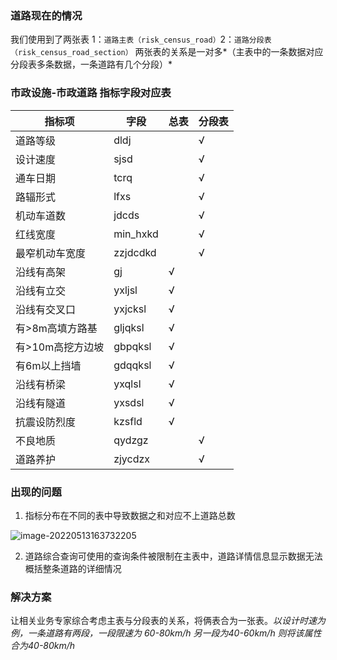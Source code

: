 ### 道路现在的情况

我们使用到了两张表 1：`道路主表（risk_census_road）`2：`道路分段表（risk_census_road_section）` 两张表的关系是一对多*（主表中的一条数据对应分段表多条数据，一条道路有几个分段）*

### 市政设施-市政道路 指标字段对应表

| 指标项           | 字段     | 总表 | 分段表 |
| ---------------- | -------- | ---- | ------ |
| 道路等级         | dldj     |      | √      |
| 设计速度         | sjsd     |      | √      |
| 通车日期         | tcrq     |      | √      |
| 路辐形式         | lfxs     |      | √      |
| 机动车道数       | jdcds    |      | √      |
| 红线宽度         | min_hxkd |      | √      |
| 最窄机动车宽度   | zzjdcdkd |      | √      |
| 沿线有高架       | gj       | √    |        |
| 沿线有立交       | yxljsl   | √    |        |
| 沿线有交叉口     | yxjcksl  | √    |        |
| 有>8m高填方路基  | gljqksl  | √    |        |
| 有>10m高挖方边坡 | gbpqksl  | √    |        |
| 有6m以上挡墙     | gdqqksl  | √    |        |
| 沿线有桥梁       | yxqlsl   | √    |        |
| 沿线有隧道       | yxsdsl   | √    |        |
| 抗震设防烈度     | kzsfld   | √    |        |
| 不良地质         | qydzgz   |      | √      |
| 道路养护         | zjycdzx  |      | √      |

### 出现的问题

1. 指标分布在不同的表中导致数据之和对应不上道路总数

![image-20220513163732205](https://gitee.com/nagiyoru/pic_bed/raw/master/typora/image-20220513163732205.png)

2. 道路综合查询可使用的查询条件被限制在主表中，道路详情信息显示数据无法概括整条道路的详细情况

### 解决方案

让相关业务专家综合考虑主表与分段表的关系，将俩表合为一张表。*以设计时速为例，一条道路有两段，一段限速为 60-80km/h 另一段为40-60km/h 则将该属性合为40-80km/h*

